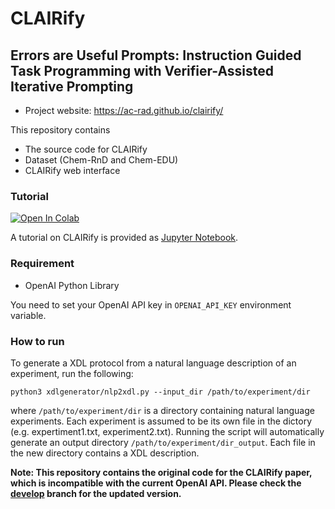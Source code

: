 # CLAIRify
## Errors are Useful Prompts: Instruction Guided Task Programming with Verifier-Assisted Iterative Prompting

- Project website: https://ac-rad.github.io/clairify/

This repository contains
- The source code for CLAIRify
- Dataset (Chem-RnD and Chem-EDU)
- CLAIRify web interface

### Tutorial
[![Open In Colab](https://colab.research.google.com/assets/colab-badge.svg)](https://colab.research.google.com/github/ac-rad/xdl-generation/blob/master/tutorial.ipynb)

A tutorial on CLAIRify is provided as [Jupyter Notebook](https://github.com/ac-rad/xdl-generation/blob/master/tutorial.ipynb).

### Requirement
- OpenAI Python Library

You need to set your OpenAI API key in `OPENAI_API_KEY` environment variable.

### How to run
To generate a XDL protocol from a natural language description of an experiment, run the following: 

`python3 xdlgenerator/nlp2xdl.py --input_dir /path/to/experiment/dir` 

where `/path/to/experiment/dir` is a directory containing natural language experiments. Each experiment is assumed to be its own file in the dictory (e.g. expertiment1.txt, experiment2.txt). Running the script will automatically generate an output directory `/path/to/experiment/dir_output`. Each file in the new directory contains a XDL description.

**Note: This repository contains the original code for the CLAIRify paper, which is incompatible with the current OpenAI API. Please check the [develop](https://github.com/ac-rad/xdl-generation/tree/develop) branch for the updated version.**

